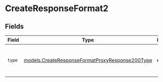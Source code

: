 # CreateResponseFormat2


## Fields

| Field                                                                                                    | Type                                                                                                     | Required                                                                                                 | Description                                                                                              |
| -------------------------------------------------------------------------------------------------------- | -------------------------------------------------------------------------------------------------------- | -------------------------------------------------------------------------------------------------------- | -------------------------------------------------------------------------------------------------------- |
| `type`                                                                                                   | [models.CreateResponseFormatProxyResponse200Type](../models/createresponseformatproxyresponse200type.md) | :heavy_check_mark:                                                                                       | Ensures the response is a valid JSON object                                                              |